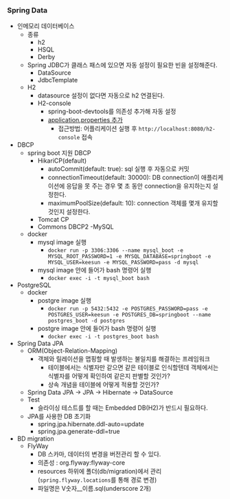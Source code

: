 ### Spring Data

- 인메모리 데이터베이스
    - 종류
        - h2
        - HSQL
        - Derby
    - Spring JDBC가 클래스 패스에 있으면 자동 설정이 필요한 빈을 설정해준다.
        - DataSource
        - JdbcTemplate
    - H2
        - datasource 설정이 없다면 자동으로 h2 연결된다.
        - H2-console
            - spring-boot-devtools를 의존성 추가해 자동 설정
            - [application.properties 추가](./h2-spring-boot-starter/src/main/resources/application.properties)
                - 접근방법: 어플리케이션 실행 후 `http://localhost:8080/h2-console` 접속
- DBCP
    - spring boot 지원 DBCP
        - HikariCP(default)
            - autoCommit(default: true): sql 실행 후 자동으로 커밋
            - connectionTimeout(default: 30000): DB connection이 애플리케이션에 응답을 못 주는 경우 몇 초 동안 connection을 유지하는지 설정한다.
            - maximumPoolSize(default: 10): connection 객체를 몇개 유지할 것인지 설정한다.
        - Tomcat CP
        - Commons DBCP2
-MySQL
    - docker
        - mysql image 실행
            - `docker run -p 3306:3306 --name mysql_boot -e MYSQL_ROOT_PASSWORD=1 -e MYSQL_DATABASE=springboot -e MYSQL_USER=keesun -e MYSQL_PASSWORD=pass -d mysql`
        - mysql image 안에 들어가 bash 명령어 실행
            - `docker exec -i -t mysql_boot bash`
- PostgreSQL
    - docker
        - postgre image 실행
            - `docker run -p 5432:5432 -e POSTGRES_PASSWORD=pass -e POSTGRES_USER=keesun -e POSTGRES_DB=springboot --name postgres_boot -d postgres`
        - postgre image 안에 들어가 bash 명령어 실행
            - `docker exec -i -t postgres_boot bash`
- Spring Data JPA
    - ORM(Object-Relation-Mapping)
        - 객체와 릴레이션을 맵핑할 때 발생하는 불일치를 해결하는 프레임워크
            - 테이블에서는 식별자만 같으면 같은 테이블로 인식할텐데 객체에서는 식별자를 어떻게 확인하여 같은지 판별할 것인가?
            - 상속 개념을 테이블에 어떻게 적용할 것인가?
    - Spring Data JPA -> JPA -> Hibernate -> DataSource
    - Test
        - 슬라이싱 테스트를 할 때는 Embedded DB(H2)가 반드시 필요하다.
    - JPA를 사용한 DB 초기화
        - spring.jpa.hibernate.ddl-auto=update
        - spring.jpa.generate-ddl=true
- BD migration
    - FlyWay
        - DB 스카마, 데이터의 변경을 버전관리 할 수 있다.
        - 의존성 : org.flyway:flyway-core
        - resources 하위에 폴더(db/migration)에서 관리(`spring.flyway.locations`를 통해 경로 변경)
        - 파일명은 V숫자__이름.sql(underscore 2개)